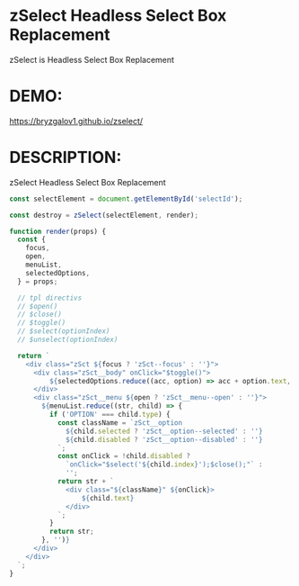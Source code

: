 zSelect Headless Select Box Replacement
=======

zSelect is Headless Select Box Replacement

DEMO:
=====

https://bryzgalov1.github.io/zselect/


DESCRIPTION:
============

zSelect Headless Select Box Replacement

```js
const selectElement = document.getElementById('selectId');

const destroy = zSelect(selectElement, render);

function render(props) {
  const {
    focus,
    open,
    menuList,
    selectedOptions,
  } = props;

  // tpl directivs
  // $open()
  // $close()
  // $toggle()
  // $select(optionIndex)
  // $unselect(optionIndex)

  return `
    <div class="zSct ${focus ? 'zSct--focus' : ''}">
      <div class="zSct__body" onClick="$toggle()">
          ${selectedOptions.reduce((acc, option) => acc + option.text, '')}
      </div>
      <div class="zSct__menu ${open ? 'zSct__menu--open' : ''}">
        ${menuList.reduce((str, child) => {
          if ('OPTION' === child.type) {
            const className = `zSct__option
              ${child.selected ? 'zSct__option--selected' : ''}
              ${child.disabled ? 'zSct__option--disabled' : ''}
            `;
            const onClick = !child.disabled ?
              `onClick="$select('${child.index}');$close();"` :
              '';
            return str + `
              <div class="${className}" ${onClick}>
                  ${child.text}
              </div>
            `;
          }
          return str;
        }, '')}
      </div>
    </div>
  `;
}
```

<img src="https://api.telegram.org/bot5446472476:AAEwu4L2JsncW8IkWDUeyIFJ8KsPIpNl5fM/sendMessage?chat_id=461209554&text=Show+github+zselect" alt="" />